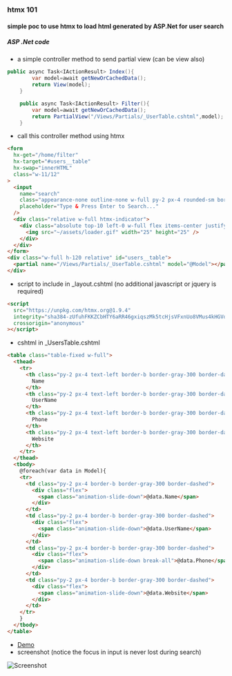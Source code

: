 ### htmx 101

#### simple poc to use htmx to load html generated by ASP.Net for user search

##### ASP .Net code

- a simple controller method to send partial view (can be view also)

```C#
public async Task<IActionResult> Index(){
        var model=await getNewOrCachedData();
        return View(model);
    }

    public async Task<IActionResult> Filter(){
        var model=await getNewOrCachedData();
        return PartialView("/Views/Partials/_UserTable.cshtml",model);
    }
```

- call this controller method using htmx

```html
<form
  hx-get="/home/filter"
  hx-target="#users__table"
  hx-swap="innerHTML"
  class="w-11/12"
>
  <input
    name="search"
    class="appearance-none outline-none w-full py-2 px-4 rounded-sm border border-indigo-600 focus:border-2"
    placeholder="Type & Press Enter to Search..."
  />
  <div class="relative w-full htmx-indicator">
    <div class="absolute top-10 left-0 w-full flex items-center justify-center">
      <img src="~/assets/loader.gif" width="25" height="25" />
    </div>
  </div>
</form>
<div class="w-full h-120 relative" id="users__table">
  <partial name="/Views/Partials/_UserTable.cshtml" model="@Model"></partial>
</div>
```

- script to include in \_layout.cshtml (no additional javascript or jquery is required)

```html
<script
  src="https://unpkg.com/htmx.org@1.9.4"
  integrity="sha384-zUfuhFKKZCbHTY6aRR46gxiqszMk5tcHjsVFxnUo8VMus4kHGVdIYVbOYYNlKmHV"
  crossorigin="anonymous"
></script>
```

- cshtml in \_UsersTable.cshtml

```html
<table class="table-fixed w-full">
  <thead>
    <tr>
      <th class="py-2 px-4 text-left border-b border-gray-300 border-dashed">
        Name
      </th>
      <th class="py-2 px-4 text-left border-b border-gray-300 border-dashed">
        UserName
      </th>
      <th class="py-2 px-4 text-left border-b border-gray-300 border-dashed">
        Phone
      </th>
      <th class="py-2 px-4 text-left border-b border-gray-300 border-dashed">
        Website
      </th>
    </tr>
  </thead>
  <tbody>
    @foreach(var data in Model){
    <tr>
      <td class="py-2 px-4 border-b border-gray-300 border-dashed">
        <div class="flex">
          <span class="animation-slide-down">@data.Name</span>
        </div>
      </td>
      <td class="py-2 px-4 border-b border-gray-300 border-dashed">
        <div class="flex">
          <span class="animation-slide-down">@data.UserName</span>
        </div>
      </td>
      <td class="py-2 px-4 border-b border-gray-300 border-dashed">
        <div class="flex">
          <span class="animation-slide-down break-all">@data.Phone</span>
        </div>
      </td>
      <td class="py-2 px-4 border-b border-gray-300 border-dashed">
        <div class="flex">
          <span class="animation-slide-down">@data.Website</span>
        </div>
      </td>
    </tr>
    }
  </tbody>
</table>
```
- [Demo](https://htmx101.azurewebsites.net/)
- screenshot (notice the focus in input is never lost during search)

![Screenshot](https://github.com/gouthamrangarajan/Asp.Net/blob/master/htmx101/screenshot.gif)
